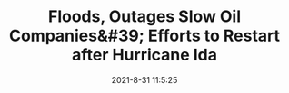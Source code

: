 ---
"title": "Floods, Outages Slow Oil Companies&amp;#39; Efforts to Restart after Hurricane Ida"
"date": "2021-8-31 11:5:25"
"feed_name": "OEDIGITAL"
"feed_website": "https://www.oedigital.com/"
"feed_rss": "https://www.oedigital.com/technology/safety-security?format=feed"
"link": "https://www.oedigital.com/news/490259-floods-outages-slow-oil-companies-efforts-to-restart-after-hurricane-ida"
"file": "_posts/2021-1-1-d6ca3c49a6c594844d2b27d3f6f056ae39c6dacb.md"
"accident": "1"
"drilling": "0"
---